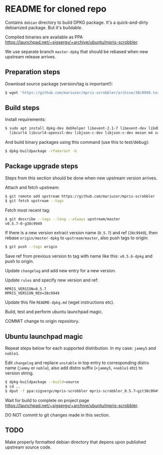 # README for cloned repo

Contains `debian` directory to build DPKG package. It's a quick-and-dirty debianized package. But it's buildable.

Compiled binaries are available as PPA <https://launchpad.net/~sigsergv/+archive/ubuntu/mpris-scrobbler>.

We use separate branch `master-dpkg` that should be rebased when new upstream release arrives.

## Preparation steps

Download source package (version/tag is important!):

```sh
$ wget 'https://github.com/mariusor/mpris-scrobbler/archive/38c9949.tar.gz' -O 'mpris-scrobbler_0.5.7~git38c9949.orig.tar.gz'
```

## Build steps

Install requirements:

```sh
$ sudo apt install dpkg-dev debhelper libevent-2.1-7 libevent-dev libdbus-1-dev dbus dbus-user-session \
  libcurl4 libcurl4-openssl-dev libjson-c-dev libjson-c-dev meson m4 scdoc
```

And build binary packages using this command (use this to test/debug):

```sh
$ dpkg-buildpackage -rfakeroot -b
```

## Package upgrade steps

Steps from this section should be done when new upstream version arrives.

Attach and fetch upstream:

```sh
$ git remote add upstream https://github.com/mariusor/mpris-scrobbler
$ git fetch upstream --tags
```

Fetch most recent tag:

```sh
$ git describe --tags --long --always upstream/master
v0.5.7-0-g38c9949
```

If there is a new version extract version name (`0.5.7`) and ref (`38c9949`), then rebase `origin/master-dpkg`
to `upstream/master`, also push tags to origin:

```sh
$ git push --tags origin
```

Save ref from previous version to tag with name like this: `v0.5.6-dpkg` and push to origin.

Update `changelog` and add new entry for a new version.

Update `rules` and specify new version and ref:

```
MPRIS_VERSION=0.5.7
MPRIS_VERSION_REV=38c9949
```

Update this file `README-dpkg.md` (wget instructions etc).

Build, test and perform ubuntu launchpad magic.

COMMIT change to origin repository.

## Ubuntu launchpad magic

Repeat steps below for each supported distribution. In my case: `jammy5` and `noble1`.

Edit `changelog` and replace `unstable` in top entry to corresponding distro name (`jammy` or `noble`),
also add distro suffix (`+jammy5`, `+noble1` etc) to version string.

```sh
$ dpkg-buildpackage --build=source
$ cd ..
$ dput -f ppa:sigsergv/mpris-scrobbler mpris-scrobbler_0.5.7~git38c9949-1+jammy5_source.changes
```

Wait for build to complete on project page <https://launchpad.net/~sigsergv/+archive/ubuntu/mpris-scrobbler>.

DO NOT commit to git changes made in this section.


## TODO

Make properly formatted debian directory that depens upon published upstream source code.

